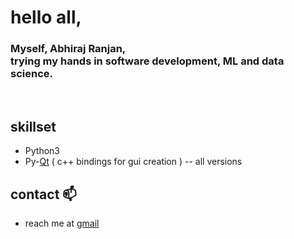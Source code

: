 # hello all,
### Myself, Abhiraj Ranjan, <br>trying my hands in software development, ML and data science.

<br>

## skillset
- Python3
- Py-[Qt](www.qt.io) ( c++ bindings for gui creation ) -- all versions

## contact 📫 
- reach me at [gmail](mailto:abhirajranjan456@gmail.com)
